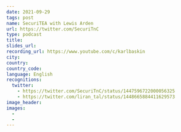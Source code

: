 ```yaml
---
date: 2021-09-29
tags: post
name: SecuriTEA with Lewis Arden
url: https://twitter.com/SecuriTnC
type: podcast
title:
slides_url:
recording_url: https://www.youtube.com/c/karlbaskin
city:
country:
country_code:
language: English
recognitions:
  twitter:
    - https://twitter.com/SecuriTnC/status/1447596722000056325
    - https://twitter.com/liran_tal/status/1448665884411629573
image_header:
images:
  -
  -
---
```

